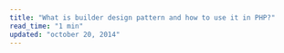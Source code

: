 ```yaml
---
title: "What is builder design pattern and how to use it in PHP?"
read_time: "1 min"
updated: "october 20, 2014"
---
```



